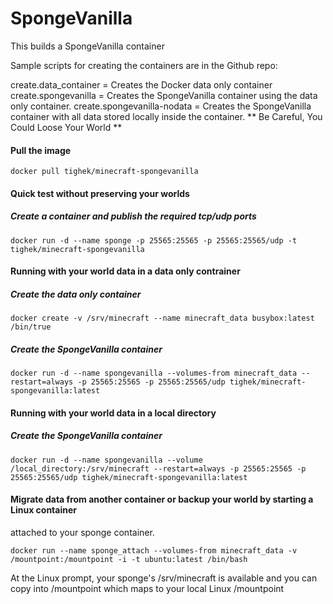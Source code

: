 # SpongeVanilla

This builds a SpongeVanilla container

Sample scripts for creating the containers are in the Github repo:

create.data_container = Creates the Docker data only container
create.spongevanilla = Creates the SpongeVanilla container using the data only container.
create.spongevanilla-nodata = Creates the SpongeVanilla container with all data stored locally inside the container.  ** Be Careful, You Could Loose Your World **


#### Pull the image
```
docker pull tighek/minecraft-spongevanilla
```

#### Quick test without preserving your worlds

##### Create a container and publish the required tcp/udp ports
```
docker run -d --name sponge -p 25565:25565 -p 25565:25565/udp -t tighek/minecraft-spongevanilla
```

#### Running with your world data in a data only contrainer

##### Create the data only container
```
docker create -v /srv/minecraft --name minecraft_data busybox:latest /bin/true
```

##### Create the SpongeVanilla container
```
docker run -d --name spongevanilla --volumes-from minecraft_data --restart=always -p 25565:25565 -p 25565:25565/udp tighek/minecraft-spongevanilla:latest
```

#### Running with your world data in a local directory

##### Create the SpongeVanilla container
```
docker run -d --name spongevanilla --volume /local_directory:/srv/minecraft --restart=always -p 25565:25565 -p 25565:25565/udp tighek/minecraft-spongevanilla:latest
```

#### Migrate data from another container or backup your world by starting a Linux container 
attached to your sponge container.
```
docker run --name sponge_attach --volumes-from minecraft_data -v /mountpoint:/mountpoint -i -t ubuntu:latest /bin/bash
```

At the Linux prompt, your sponge's /srv/minecraft is available and you can copy into /mountpoint 
which maps to your local Linux /mountpoint



